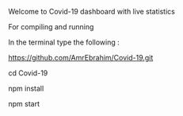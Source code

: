 Welcome to Covid-19 dashboard with live statistics

For compiling and running

In the terminal type the following :

https://github.com/AmrEbrahim/Covid-19.git

cd Covid-19

npm install

npm start
